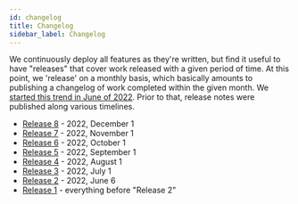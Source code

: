```yaml
---
id: changelog
title: Changelog
sidebar_label: Changelog
---
```


We continuously deploy all features as they're written, but find it useful to
have "releases" that cover work released with a given period of time. At this
point, we 'release' on a monthly basis, which basically amounts to publishing a
changelog of work completed within the given month. We
[started this trend in June of 2022](https://blog.darklang.com/darklang-release-schedule).
Prior to that, release notes were published along various timelines.

- [Release 8](changelog/release-8.md) - 2022, December 1
- [Release 7](changelog/release-7.md) - 2022, November 1
- [Release 6](changelog/release-6.md) - 2022, October 1
- [Release 5](changelog/release-5.md) - 2022, September 1
- [Release 4](changelog/release-4.md) - 2022, August 1
- [Release 3](changelog/release-3.md) - 2022, July 1
- [Release 2](changelog/release-2.md) - 2022, June 6
- [Release 1](changelog/release-1.md) - everything before "Release 2"
